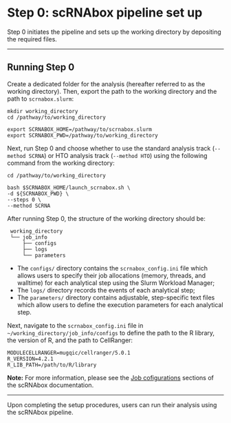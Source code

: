 # Step 0: scRNAbox pipeline set up
Step 0 initiates the pipeline and sets up the working directory by depositing the required files.
 - - - -
## Running Step 0
Create a dedicated folder for the analysis (hereafter referred to as the working directory). Then, export the path to the working directory and the path to `scrnabox.slurm`:
```
mkdir working_directory
cd /pathway/to/working_directory

export SCRNABOX_HOME=/pathway/to/scrnabox.slurm
export SCRNABOX_PWD=/pathway/to/working_directory
```

Next, run Step 0 and choose whether to use the standard analysis track (`--method SCRNA`) or HTO analysis track (`--method HTO`) using the following command from the working directory:
```
cd /pathway/to/working_directory 

bash $SCRNABOX_HOME/launch_scrnabox.sh \
-d ${SCRNABOX_PWD} \
--steps 0 \
--method SCRNA
```

After running Step 0, the structure of the working directory should be:
```
 working_directory
 └── job_info
     ├── configs
     ├── logs
     └── parameters
```
- The `configs/` directory contains the `scrnabox_config.ini` file which allows users to specify their job allocations (memory, threads, and walltime) for each analytical step using the Slurm Workload Manager; <br /> 
- The `logs/` directory records the events of each analytical step; <br />
- The `parameters/` directory contains adjustable, step-specific text files which allow users to define the execution parameters for each analytical step. <br />

Next, navigate to the `scrnabox_config.ini` file in `~/working_directory/job_info/configs` to define the path to the R library, the version of R, and the path to CellRanger:

```
MODULECELLRANGER=mugqic/cellranger/5.0.1
R_VERSION=4.2.1
R_LIB_PATH=/path/to/R/library
```
**Note:** For more information, please see the [Job cofigurations](config.md) sections of the scRNAbox documentation.
 - - - -
Upon completing the setup procedures, users can run their analysis using the scRNAbox pipeline. 




